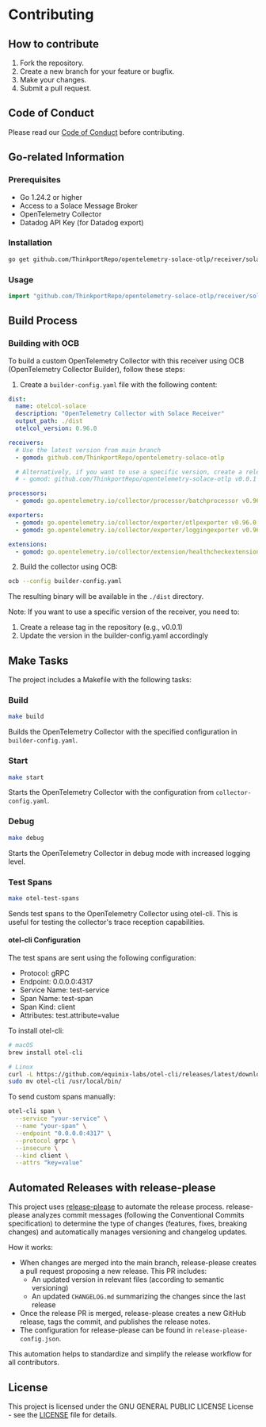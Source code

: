# Contributing

## How to contribute

1. Fork the repository.
2. Create a new branch for your feature or bugfix.
3. Make your changes.
4. Submit a pull request.

## Code of Conduct

Please read our [Code of Conduct](CODE_OF_CONDUCT.md) before contributing.

## Go-related Information

### Prerequisites

- Go 1.24.2 or higher
- Access to a Solace Message Broker
- OpenTelemetry Collector
- Datadog API Key (for Datadog export)

### Installation

```sh
go get github.com/ThinkportRepo/opentelemetry-solace-otlp/receiver/solaceotlpreceiver
```

### Usage

```go
import "github.com/ThinkportRepo/opentelemetry-solace-otlp/receiver/solaceotlpreceiver"
```

## Build Process

### Building with OCB

To build a custom OpenTelemetry Collector with this receiver using OCB (OpenTelemetry Collector Builder), follow these steps:

1. Create a `builder-config.yaml` file with the following content:

```yaml
dist:
  name: otelcol-solace
  description: "OpenTelemetry Collector with Solace Receiver"
  output_path: ./dist
  otelcol_version: 0.96.0

receivers:
  # Use the latest version from main branch
  - gomod: github.com/ThinkportRepo/opentelemetry-solace-otlp

  # Alternatively, if you want to use a specific version, create a release tag first
  # - gomod: github.com/ThinkportRepo/opentelemetry-solace-otlp v0.0.1

processors:
  - gomod: go.opentelemetry.io/collector/processor/batchprocessor v0.96.0

exporters:
  - gomod: go.opentelemetry.io/collector/exporter/otlpexporter v0.96.0
  - gomod: go.opentelemetry.io/collector/exporter/loggingexporter v0.96.0

extensions:
  - gomod: go.opentelemetry.io/collector/extension/healthcheckextension v0.96.0
```

2. Build the collector using OCB:

```bash
ocb --config builder-config.yaml
```

The resulting binary will be available in the `./dist` directory.

Note: If you want to use a specific version of the receiver, you need to:

1. Create a release tag in the repository (e.g., v0.0.1)
2. Update the version in the builder-config.yaml accordingly

## Make Tasks

The project includes a Makefile with the following tasks:

### Build

```bash
make build
```

Builds the OpenTelemetry Collector with the specified configuration in `builder-config.yaml`.

### Start

```bash
make start
```

Starts the OpenTelemetry Collector with the configuration from `collector-config.yaml`.

### Debug

```bash
make debug
```

Starts the OpenTelemetry Collector in debug mode with increased logging level.

### Test Spans

```bash
make otel-test-spans
```

Sends test spans to the OpenTelemetry Collector using otel-cli. This is useful for testing the collector's trace reception capabilities.

#### otel-cli Configuration

The test spans are sent using the following configuration:

- Protocol: gRPC
- Endpoint: 0.0.0.0:4317
- Service Name: test-service
- Span Name: test-span
- Span Kind: client
- Attributes: test.attribute=value

To install otel-cli:

```bash
# macOS
brew install otel-cli

# Linux
curl -L https://github.com/equinix-labs/otel-cli/releases/latest/download/otel-cli-linux-amd64.tar.gz | tar xz
sudo mv otel-cli /usr/local/bin/
```

To send custom spans manually:

```bash
otel-cli span \
  --service "your-service" \
  --name "your-span" \
  --endpoint "0.0.0.0:4317" \
  --protocol grpc \
  --insecure \
  --kind client \
  --attrs "key=value"
```

## Automated Releases with release-please

This project uses [release-please](https://github.com/googleapis/release-please) to automate the release process. release-please analyzes commit messages (following the Conventional Commits specification) to determine the type of changes (features, fixes, breaking changes) and automatically manages versioning and changelog updates.

How it works:

- When changes are merged into the main branch, release-please creates a pull request proposing a new release. This PR includes:
  - An updated version in relevant files (according to semantic versioning)
  - An updated `CHANGELOG.md` summarizing the changes since the last release
- Once the release PR is merged, release-please creates a new GitHub release, tags the commit, and publishes the release notes.
- The configuration for release-please can be found in `release-please-config.json`.

This automation helps to standardize and simplify the release workflow for all contributors.

## License

This project is licensed under the GNU GENERAL PUBLIC LICENSE License - see the [LICENSE](LICENSE) file for details.
